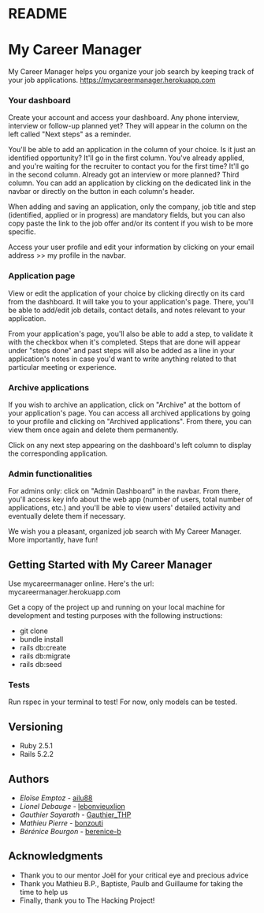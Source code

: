 # README

# My Career Manager

My Career Manager helps you organize your job search by keeping track of your job applications.
https://mycareermanager.herokuapp.com

### Your dashboard

Create your account and access your dashboard. Any phone interview, interview or follow-up planned yet? They will appear in the column on the left called "Next steps" as a reminder. 

You'll be able to add an application in the column of your choice. Is it just an identified opportunity? It'll go in the first column. You've already applied, and you're waiting for the recruiter to contact you for the first time? It'll go in the second column. Already got an interview or more planned? Third column. You can add an application by clicking on the dedicated link in the navbar or directly on the button in each column's header.

When adding and saving an application, only the company, job title and step (identified, applied or in progress) are mandatory fields, but you can also copy paste the link to the job offer and/or its content if you wish to be more specific.

Access your user profile and edit your information by clicking on your email address >> my profile in the navbar. 

### Application page

View or edit the application of your choice by clicking directly on its card from the dashboard. It will take you to your application's page. There, you'll be able to add/edit job details, contact details, and notes relevant to your application.

From your application's page, you'll also be able to add a step, to validate it with the checkbox when it's completed. Steps that are done will appear under "steps done" and past steps will also be added as a line in your application's notes in case you'd want to write anything related to that particular meeting or experience.

### Archive applications

If you wish to archive an application, click on "Archive" at the bottom of your application's page. You can access all archived applications by going to your profile and clicking on "Archived applications". From there, you can view them once again and delete them permanently.

Click on any next step appearing on the dashboard's left column to display the corresponding application.

### Admin functionalities

For admins only: click on "Admin Dashboard" in the navbar. From there, you'll access key info about the web app (number of users, total number of applications, etc.) and you'll be able to view users' detailed activity and eventually delete them if necessary. 

We wish you a pleasant, organized job search with My Career Manager. More importantly, have fun! 

## Getting Started with My Career Manager

Use mycareermanager online. Here's the url: mycareermanager.herokuapp.com

Get a copy of the project up and running on your local machine for development and testing purposes with the following instructions: 
 
* git clone 
* bundle install
* rails db:create
* rails db:migrate
* rails db:seed

### Tests

Run rspec in your terminal to test! For now, only models can be tested.

## Versioning

* Ruby 2.5.1
* Rails 5.2.2

## Authors

* *Eloïse Emptoz* - [ailu88](https://github.com/ailu88)
* *Lionel Debauge* - [lebonvieuxlion](https://github.com/lebonvieuxlion)
* *Gauthier Sayarath* - [Gauthier_THP](https://github.com/lebonvieuxlion)
* *Mathieu Pierre* - [bonzouti](https//github.com/bonzouti) 
* *Bérénice Bourgon* - [berenice-b](https//github.com/berenice-b) 

## Acknowledgments

* Thank you to our mentor Joël for your critical eye and precious advice
* Thank you Mathieu B.P., Baptiste, Paulb and Guillaume for taking the time to help us
* Finally, thank you to The Hacking Project!
